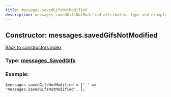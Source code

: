 ```yaml
---
title: messages.savedGifsNotModified
description: messages_savedGifsNotModified attributes, type and example
---
```

## Constructor: messages.savedGifsNotModified  
[Back to constructors index](index.md)






### Type: [messages\_SavedGifs](../types/messages_SavedGifs.md)


### Example:

```
$messages_savedGifsNotModified = ['_' => 'messages.savedGifsNotModified', ];
```  

